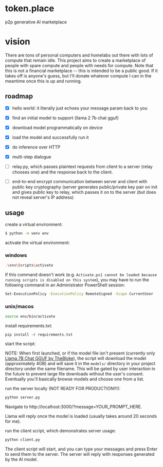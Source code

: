 # token.place
p2p generative AI marketplace

# vision
There are tons of personal computers and homelabs out there with lots of compute that remain idle. This project aims to create a marketplace of people with spare compute and people with needs for compute. Note that this is not a financial marketplace -- this is intended to be a public good. If it takes off is anyone's guess, but I'll donate whatever compute I can in the meantime once this is up and running.

## roadmap

- [x] hello world: it literally just echoes your message param back to you
- [x] find an initial model to support (llama 2 7b chat gguf)
- [x] download model programmatically on device
- [x] load the model and successfully run it
- [x] do inference over HTTP
- [x] multi-step dialogue
- [ ] relay.py, which passes plaintext requests from client to a server (relay chooses one) and the response back to the client.
- [ ] end-to-end encrypt communication between server and client with public key cryptography (server generates public/private key pair on init and gives public key to relay, which passes it on to the server (but does not reveal server's IP address)


## usage

create a virtual environment:

```sh
$ python -m venv env
```

activate the virtual environment:

### windows

```sh
.\env\Scripts\activate
```

If this command doesn't work (e.g. `Activate.ps1 cannot be loaded because running scripts is disabled on this system`), you may have to run the following command in an Administrator PowerShell session:

```sh
Set-ExecutionPolicy -ExecutionPolicy RemoteSigned -Scope CurrentUser
```

### unix/macos

```sh
source env/bin/activate
```

install requirements.txt:

`pip install -r requirements.txt`

start the script:

NOTE: When first launched, or if the model file isn't present (currently only [Llama 7B Chat GGUF by TheBloke](https://huggingface.co/TheBloke/Llama-2-7B-Chat-GGUF)), the script will download the model (approximately 4GB) and will save it in the `models/` directory in your project directory under the same filename. This will be gated by user interaction in the future to prevent large file downloads without the user's consent. Eventually you'll basically browse models and choose one from a list.

run the server locally (NOT READY FOR PRODUCTION!!!):

```sh
python server.py
```

Navigate to http://localhost:3000/?message=YOUR_PROMPT_HERE.

Llama will reply once the model is loaded (usually takes around 20 seconds for me).

run the client script, which demonstrates server usage:

```sh
python client.py
```

The client script will start, and you can type your messages and press Enter to send them to the server. The server will reply with responses generated by the AI model.